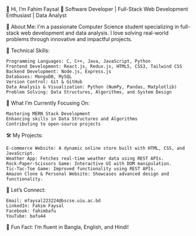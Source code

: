 👋 Hi, I’m Fahim Faysal
🌟 Software Developer | Full-Stack Web Development Enthusiast | Data Analyst

🚀 About Me:
I'm a passionate Computer Science student specializing in full-stack web development and data analysis. I love solving real-world problems through innovative and impactful projects.

🔧 Technical Skills:

    Programming Languages: C, C++, Java, JavaScript, Python
    Frontend Development: React.js, Redux.js, HTML5, CSS3, Tailwind CSS
    Backend Development: Node.js, Express.js
    Databases: MongoDB, MySQL
    Version Control: Git & GitHub
    Data Analysis & Visualization: Python (NumPy, Pandas, Matplotlib)
    Problem Solving: Data Structures, Algorithms, and System Design

🎯 What I’m Currently Focusing On:

    Mastering MERN Stack Development
    Enhancing skills in Data Structures and Algorithms
    Contributing to open-source projects

🛠️ My Projects:

    E-commerce Website: A dynamic online store built with HTML, CSS, and JavaScript.
    Weather App: Fetches real-time weather data using REST APIs.
    Rock-Paper-Scissors Game: Interactive UI with DOM manipulation.
    Tic-Tac-Toe Game: Improved functionality using REST APIs.
    Amazon Clone & Personal Website: Showcases advanced design and functionality.

💬 Let’s Connect:

    Email: mfaysal223224@bscse.uiu.ac.bd
    LinkedIn: Fahim Faysal
    Facebook: fahimbafu
    YouTube: bafu44

🌱 Fun Fact: I’m fluent in Bangla, English, and Hindi!



